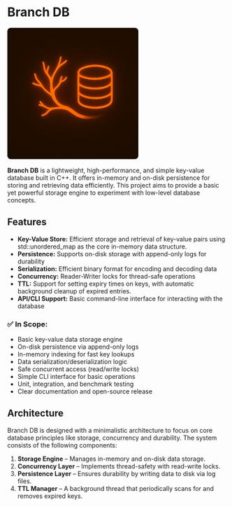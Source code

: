# Branch DB
<img src="./assets/Branch-DB-LOGO-orange.png" width=300 height=300 style="border-radius: 8px"/>

**Branch DB** is a lightweight, high-performance, and simple key-value database built in C++. It offers in-memory and on-disk persistence for storing and retrieving data efficiently. This project aims to provide a basic yet powerful storage engine to experiment with low-level database concepts.

## Features

- **Key-Value Store:** Efficient storage and retrieval of key-value pairs using std::unordered_map as the core in-memory data structure.
- **Persistence:** Supports on-disk storage with append-only logs for durability
- **Serialization:** Efficient binary format for encoding and decoding data
- **Concurrency:** Reader-Writer locks for thread-safe operations
- **TTL:** Support for setting expiry times on keys, with automatic background cleanup of expired entries.
- **API/CLI Support:** Basic command-line interface for interacting with the database


### ✅ In Scope:
- Basic key-value data storage engine
- On-disk persistence via append-only logs
- In-memory indexing for fast key lookups
- Data serialization/deserialization logic
- Safe concurrent access (read/write locks)
- Simple CLI interface for basic operations
- Unit, integration, and benchmark testing
- Clear documentation and open-source release

## Architecture

Branch DB is designed with a minimalistic architecture to focus on core database principles like storage, concurrency and durability. The system consists of the following components:

1. **Storage Engine** – Manages in-memory and on-disk data storage.
2. **Concurrency Layer** – Implements thread-safety with read-write locks.
3. **Persistence Layer** – Ensures durability by writing data to disk via log files.
4. **TTL Manager** – A background thread that periodically scans for and removes expired keys.
<!-- 
## Run Code
```
``` -->